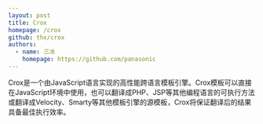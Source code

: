 ```yaml
---
layout: post
title: Crox
homepage: /crox
github: thx/crox
authors:
  - name: 三冰
    homepage: https://github.com/panasonic
---
```


Crox是一个由JavaScript语言实现的高性能跨语言模板引擎。Crox模板可以直接在JavaScript环境中使用，也可以翻译成PHP、JSP等其他编程语言的可执行方法或翻译成Velocity、Smarty等其他模板引擎的源模板，Crox将保证翻译后的结果具备最佳执行效率。